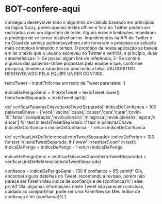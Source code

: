 # BOT-confere-aqui
conseguiu desenvolver todo o algoritmo de cálculo baseado em princípios da lógica fuzzy, porém apenas testes offline e fora do Twitter podem ser realizados com um algoritmo de teste. Alguns erros e limitações impediram o protótipo de se tornar testável online. Impedimentos na API do Twitter e na Cloud do serviço pythonanywhere.com tornaram o processo de solução mais complexo limitando o tempo.  O protótipo da nossa aplicação se baseia em ler o texto que o usuário escreveu no Twitter e verifica, a princípio, duas características: 1- Se possui algum link de referência; 2- Se contém algumas das palavras-chave propostas pela equipe e que, conforme pesquisa, tendem a caracterizar uma notícia falsa.
#ALGORITMO DESENVOLVIDO PELA EQUIPE UNDER CONTROL


textoTweet = input('Informe um texto de Tweet para teste: ')

indiceDePerigoGeral = 0
textoTweet = textoTweet.lower()
textoTweetSeparado = textoTweet.split()

def verificarPalavrasChave(textoTweetSeparado):
    indiceDeConfianca = 100
    palavrasChave = ['você','vacina','causa','causar','cura','curar','covid-19','farsa','conspiração','revolucionário','milagrosa','revolucionária','agora','câncer']
    for text in textoTweetSeparado:
        if text in palavrasChave:
            indiceDeConfianca = indiceDeConfianca - 1
    return indiceDeConfianca


def verificarLinkDeReferencia(textoTweetSeparado):
    indiceDePerigo = 100
    for text in textoTweetSeparado:
        if ('www' in text)or('.com' in text):
                indiceDePerigo = indiceDePerigo - 1
    return indiceDePerigo

indiceDePerigoGeral = verificarPalavrasChave(textoTweetSeparado) + verificarLinkDeReferencia(textoTweetSeparado)

confianca = indiceDePerigoGeral - 100
if confianca > 95:
    print(f' Olá, encontrei alguns detalhes no Tweet, recomendo a revisão, porém não parece ser Fake\n Meu índice de confiança é de {confianca}%')
else:
    print(f'Olá, algumas informações neste Tweet não parecem concisas, cuidado ao compartilhar, pode ser uma Fake News\n Meu índice de confiança é de {confianca}%')
